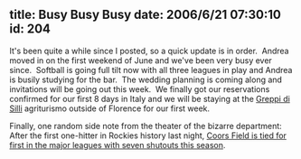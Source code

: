 title: Busy Busy Busy
date: 2006/6/21 07:30:10
id: 204
---
It's been quite a while since I posted, so a quick update is in order.  Andrea moved in on the first weekend of June and we've been very busy ever since.  Softball is going full tilt now with all three leagues in play and Andrea is busily studying for the bar.  The wedding planning is coming along and invitations will be going out this week.  We finally got our reservations confirmed for our first 8 days in Italy and we will be staying at the [Greppi di Silli](http://www.igreppidisilli.it) agriturismo outside of Florence for our first week.

Finally, one random side note from the theater of the bizarre department: After the first one-hitter in Rockies history last night, [Coors Field is tied for first in the major leagues with seven shutouts this season](http://www.denverpost.com/ci_3961497?source=rss).